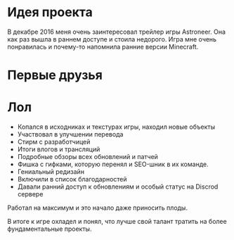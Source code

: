 # Идея проекта

В декабре 2016 меня очень заинтересовал трейлер игры Astroneer.
Она как раз вышла в раннем доступе и стоила недорого.
Игра мне очень понравилась и почему-то напомнила ранние версии Minecraft.



# Первые друзья

# Лол

* Копался в исходниках и текстурах игры, находил новые объекты
* Участвовал в улучшении перевода
* Стирм с разработчицей
* Итоги влогов и трансляций
* Подробные обзоры всех обновлений и патчей
* Фишка с гифками, которую перенял и SEO-шник в их команде.
* Гениальный редизайн
* Включили в список благодарностей
* Давали ранний доступ к обновлениям и особый статус на Discrod сервере

Работал на максимум и это начало даже приносить плоды.

В итоге к игре охладел и понял, что лучше свой талант тратить на более фундаментальные проекты.